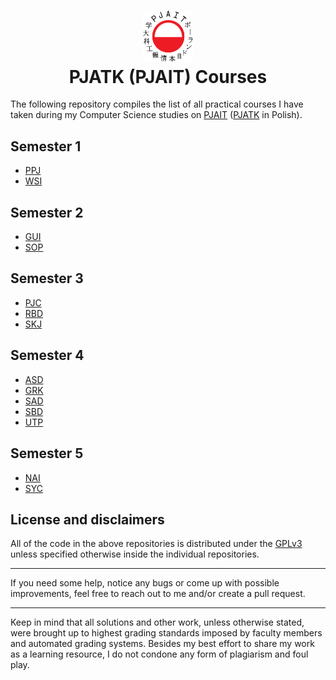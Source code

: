 <h1 align="center">
  <div>
    <img width="80" src="https://raw.githubusercontent.com/itischrisd/itis-PJATK/main/logo.svg" alt="" />
  </div>
  PJATK (PJAIT) Courses
</h1>

The following repository compiles the list of all practical courses I have taken during my Computer Science studies on [PJAIT](https://www.pja.edu.pl/en/) ([PJATK](https://www.pja.edu.pl/) in Polish).

## Semester 1
* [PPJ](https://github.com/itischrisd/itis-PPJ)
* [WSI](https://github.com/itischrisd/itis-WSI)

## Semester 2
* [GUI](https://github.com/itischrisd/itis-GUI)
* [SOP](https://github.com/itischrisd/itis-SOP)

## Semester 3
* [PJC](https://github.com/itischrisd/itis-PJC)
* [RBD](https://github.com/itischrisd/itis-RBD)
* [SKJ](https://github.com/itischrisd/itis-SKJ)

## Semester 4
* [ASD](https://github.com/itischrisd/itis-ASD)
* [GRK](https://github.com/itischrisd/itis-GRK)
* [SAD](https://github.com/itischrisd/itis-SAD)
* [SBD](https://github.com/itischrisd/itis-SBD)
* [UTP](https://github.com/itischrisd/itis-UTP)

## Semester 5
* [NAI](https://github.com/itischrisd/itis-NAI)
* [SYC](https://github.com/itischrisd/itis-SYC)

## License and disclaimers
All of the code in the above repositories is distributed under the [GPLv3](./LICENSE) unless specified otherwise inside the individual repositories.

---

If you need some help, notice any bugs or come up with possible improvements, feel free to reach out to me and/or create a pull request.

---

Keep in mind that all solutions and other work, unless otherwise stated, were brought up to highest grading standards imposed by faculty members and automated grading systems. Besides my best effort to share my work as a learning resource, I do not condone any form of plagiarism and foul play.
